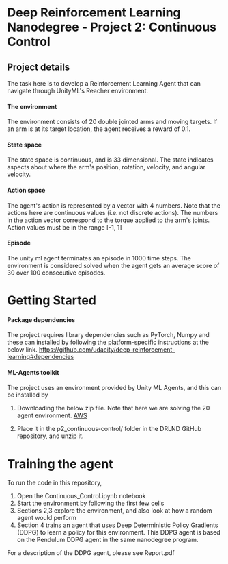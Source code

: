 # Deep Reinforcement Learning Nanodegree - Project 2: Continuous Control

## Project details
The task here is to develop a Reinforcement Learning Agent that can navigate through UnityML's Reacher environment.

#### The environment
The environment consists of 20 double jointed arms and moving targets. If an arm is at its target location, the agent receives a reward of 0.1.

#### State space
The state space is continuous, and is 33 dimensional. The state indicates aspects about where the arm's position, rotation, velocity, and angular velocity.

#### Action space
The agent's action is represented by a vector with 4 numbers. Note that the actions here are continuous values (i.e. not discrete actions). The numbers in the action vector correspond to the torque applied to the arm's joints. Action values must be in the range \[-1, 1\]

#### Episode
The unity ml agent terminates an episode in 1000 time steps. The environment is considered solved when the agent gets an average score of 30 over 100 consecutive episodes.

# Getting Started
#### Package dependencies
The project requires library dependencies such as PyTorch, Numpy and these can installed by following the platform-specific instructions at the below link.
https://github.com/udacity/deep-reinforcement-learning#dependencies

#### ML-Agents toolkit
The project uses an environment provided by Unity ML Agents, and this can be installed by 
1. Downloading the below zip file. Note that here we are solving the 20 agent environment.
[AWS](https://s3-us-west-1.amazonaws.com/udacity-drlnd/P2/Reacher/Reacher_Linux_NoVis.zip)

2. Place it in the p2_continuous-control/ folder in the DRLND GitHub repository, and unzip it.


# Training the agent
To run the code in this repository,
1. Open the Continuous_Control.ipynb notebook
2. Start the environment by following the first few cells
3. Sections 2,3 explore the environment, and also look at how a random agent would perform
4. Section 4 trains an agent that uses Deep Deterministic Policy Gradients (DDPG) to learn a policy for this environment. This DDPG agent is based on the Pendulum DDPG agent in the same nanodegree program.

For a description of the DDPG agent, please see Report.pdf
